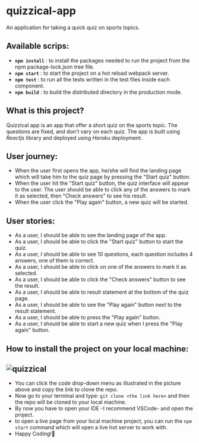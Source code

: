 # quizzical-app
An application for taking a quick quiz on sports topics.

## Available scrips:

- **`npm install`** : to install the packages needed to run the project from the npm package-lock.json tree file.
- **`npm start`** : to start the project on a hot reload webpack server.
- **`npm test`** : to run all the tests written in the test files inside each component.
- **`npm build`** : to build the distributed directory in the production mode.

## What is this project?
Quizzical app is an app that offer a short quiz on the sports topic. The questions are fixed, and don't vary on each quiz. 
The app is built using *Reactjs* library and deployed using *Heroku* deployment.

## User journey:
- When the user first opens the app, he/she will find the landing page which will take him to the quiz page by pressing the "Start quiz" button.
- When the user hit the "Start quiz" button, the quiz interface will appear to the user. The user should be able to click any of the answers to mark it as selected, then "Check answers" to see his result.
- When the user click the "Play again" button, a new quiz will be started.

## User stories: 
- As a user, I should be able to see the landing page of the app.
- As a user, I should be able to click the "Start quiz" button to start the quiz.
- As a user, I should be able to see 10 questions, each question includes 4 answers, one of them is correct.
- As a user, I should be able to click on one of the answers to mark it as selected.
- As a user, I should be able to click the "Check answers" button to see the result.
- As a user, I should be able to result statement at the bottom of the quiz page.
- As a user, I should be able to see the "Play again" button next to the result statement.
- As a user, I should be able to press the "Play again" button.
- As a user, I should be able to start a new quiz when I press the "Play again" button.

## How to install the project on your local machine:
![quizzical](https://user-images.githubusercontent.com/77394697/174905808-68204707-2ae6-424b-a67d-756512e2d028.PNG)
---
- You can click the _code_ drop-down menu as illustrated in the picture above and copy the link to clone the repo.
- Now go to your terminal and type: `git clone <the link here>` and then the repo will be cloned to your local machine.
- By now you have to open your IDE -I recommend VSCode- and open the project.
- to open a live page from your local machine project, you can run the `npm start` command which will open a live hot server to work with.
- Happy Coding!🤞
